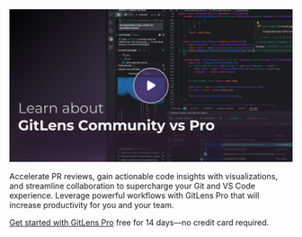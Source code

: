 <a href="https://help.gitkraken.com/gitlens/gitlens-community-vs-gitlens-pro" title="Watch the Getting Started tutorial video">
  <img src="thumbnails/welcome.png" alt="GitLens tutorial video" />
</a>

Accelerate PR reviews, gain actionable code insights with visualizations, and streamline collaboration to supercharge your Git and VS Code experience. Leverage powerful workflows with GitLens Pro that will increase productivity for you and your team.

[Get started with GitLens Pro](command:gitlens.plus.signUp) free for 14 days—no credit card required.
